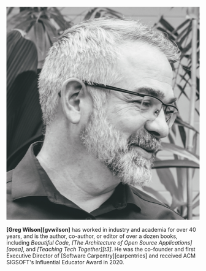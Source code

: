 <div class="row notex" markdown="1">
<div class="col-3 center">
<p>
<img src="gvwilson-gage-2019.png" alt="Greg Wilson" class="column"/>
</p>
</div>
<div class="col-9" markdown="1">

**[Greg Wilson][gvwilson]** has worked in industry and academia for over 40 years,
and is the author, co-author, or editor of over a dozen books,
including *Beautiful Code*,
*[The Architecture of Open Source Applications][aosa]*,
and *[Teaching Tech Together][t3]*.
He was the co-founder and first Executive Director of [Software Carpentry][carpentries]
and received ACM SIGSOFT's Influential Educator Award in 2020.

</div>
</div>
